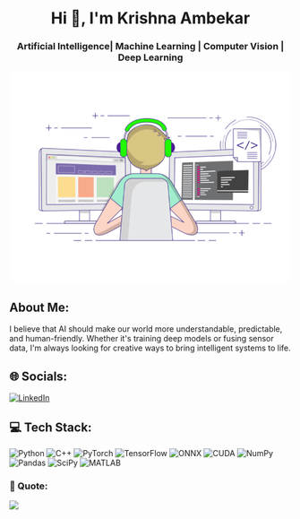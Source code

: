 <h1 align="center">Hi 👋, I'm Krishna Ambekar</h1>
<h3 align="center">Artificial Intelligence| Machine Learning | Computer Vision | Deep Learning</h3>

<p align="center">
  <img src="https://raw.githubusercontent.com/KrishnaSA05/KrishnaSA05/main/coder.gif" width="500" />
</p>

##  About Me:
I believe that AI should make our world more understandable, predictable, and human-friendly. Whether it's training deep models or fusing sensor data, I'm always looking for creative ways to bring intelligent systems to life.

## 🌐 Socials:
[![LinkedIn](https://img.shields.io/badge/LinkedIn-blue?logo=linkedin)](https://www.linkedin.com/in/krishna-ambekar-b4a2641b2)

## 💻 Tech Stack:
![Python](https://img.shields.io/badge/Python-3670A0?style=for-the-badge&logo=python&logoColor=ffdd54) 
![C++](https://img.shields.io/badge/C++-00599C?style=for-the-badge&logo=c%2B%2B&logoColor=white)
![PyTorch](https://img.shields.io/badge/PyTorch-EE4C2C?style=for-the-badge&logo=PyTorch&logoColor=white)
![TensorFlow](https://img.shields.io/badge/TensorFlow-FF6F00?style=for-the-badge&logo=TensorFlow&logoColor=white)
![ONNX](https://img.shields.io/badge/ONNX-005CED?style=for-the-badge&logo=ONNX&logoColor=white)
![CUDA](https://img.shields.io/badge/CUDA-76B900?style=for-the-badge&logo=NVIDIA&logoColor=white)
![NumPy](https://img.shields.io/badge/NumPy-013243?style=for-the-badge&logo=NumPy&logoColor=white)
![Pandas](https://img.shields.io/badge/Pandas-150458?style=for-the-badge&logo=Pandas&logoColor=white)
![SciPy](https://img.shields.io/badge/SciPy-0C55A5?style=for-the-badge&logo=SciPy&logoColor=white)
![MATLAB](https://img.shields.io/badge/MATLAB-0076A8?style=for-the-badge&logo=mathworks&logoColor=white)

### 📌 Quote:
![](https://quotes-github-readme.vercel.app/api?type=horizontal&theme=radical)




